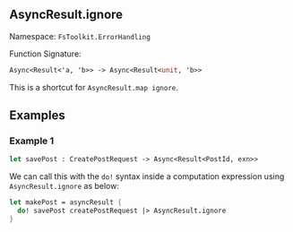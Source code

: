 ## AsyncResult.ignore

Namespace: `FsToolkit.ErrorHandling`

Function Signature:

```fsharp
Async<Result<'a, 'b>> -> Async<Result<unit, 'b>>
```

This is a shortcut for `AsyncResult.map ignore`.

## Examples

### Example 1

```fsharp
let savePost : CreatePostRequest -> Async<Result<PostId, exn>>
```

We can call this with the `do!` syntax inside a computation expression using `AsyncResult.ignore` as below:

```fsharp
let makePost = asyncResult {
  do! savePost createPostRequest |> AsyncResult.ignore
}
```